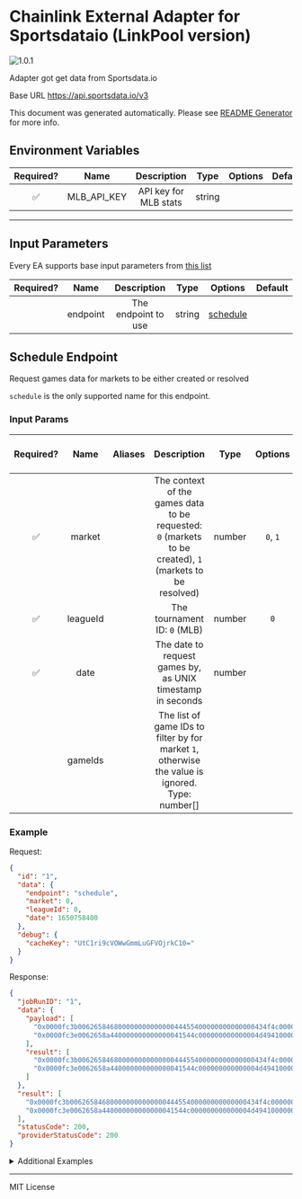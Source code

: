 # Chainlink External Adapter for Sportsdataio (LinkPool version)

![1.0.1](https://img.shields.io/github/package-json/v/smartcontractkit/external-adapters-js?filename=packages/sources/sportsdataio-linkpool/package.json)

Adapter got get data from Sportsdata.io

Base URL https://api.sportsdata.io/v3

This document was generated automatically. Please see [README Generator](../../scripts#readme-generator) for more info.

## Environment Variables

| Required? |    Name     |      Description      |  Type  | Options | Default |
| :-------: | :---------: | :-------------------: | :----: | :-----: | :-----: |
|    ✅     | MLB_API_KEY | API key for MLB stats | string |         |         |

---

## Input Parameters

Every EA supports base input parameters from [this list](../../core/bootstrap#base-input-parameters)

| Required? |   Name   |     Description     |  Type  |            Options             | Default |
| :-------: | :------: | :-----------------: | :----: | :----------------------------: | :-----: |
|           | endpoint | The endpoint to use | string | [schedule](#schedule-endpoint) |         |

## Schedule Endpoint

Request games data for markets to be either created or resolved

`schedule` is the only supported name for this endpoint.

### Input Params

| Required? |   Name   | Aliases |                                               Description                                                |  Type  | Options  | Default | Depends On | Not Valid With |
| :-------: | :------: | :-----: | :------------------------------------------------------------------------------------------------------: | :----: | :------: | :-----: | :--------: | :------------: |
|    ✅     |  market  |         | The context of the games data to be requested: `0` (markets to be created), `1` (markets to be resolved) | number | `0`, `1` |         |            |                |
|    ✅     | leagueId |         |                                       The tournament ID: `0` (MLB)                                       | number |   `0`    |         |            |                |
|    ✅     |   date   |         |                        The date to request games by, as UNIX timestamp in seconds                        | number |          |         |            |                |
|           | gameIds  |         |     The list of game IDs to filter by for market `1`, otherwise the value is ignored. Type: number[]     |        |          |         |            |                |

### Example

Request:

```json
{
  "id": "1",
  "data": {
    "endpoint": "schedule",
    "market": 0,
    "leagueId": 0,
    "date": 1650758400
  },
  "debug": {
    "cacheKey": "UtC1ri9cVOWwGmmLuGFVOjrkC10="
  }
}
```

Response:

```json
{
  "jobRunID": "1",
  "data": {
    "payload": [
      "0x0000fc3b00626584680000000000000044455400000000000000434f4c000000",
      "0x0000fc3e0062658a440000000000000041544c000000000000004d4941000000"
    ],
    "result": [
      "0x0000fc3b00626584680000000000000044455400000000000000434f4c000000",
      "0x0000fc3e0062658a440000000000000041544c000000000000004d4941000000"
    ]
  },
  "result": [
    "0x0000fc3b00626584680000000000000044455400000000000000434f4c000000",
    "0x0000fc3e0062658a440000000000000041544c000000000000004d4941000000"
  ],
  "statusCode": 200,
  "providerStatusCode": 200
}
```

<details>
<summary>Additional Examples</summary>

Request:

```json
{
  "id": "1",
  "data": {
    "endpoint": "schedule",
    "market": 1,
    "leagueId": 0,
    "date": 1650585600
  },
  "debug": {
    "cacheKey": "uVpCzbkU+J4S3dYEZliFKAggC+A="
  }
}
```

Response:

```json
{
  "jobRunID": "1",
  "data": {
    "payload": [
      "0x0000fc24020400000000000000000000000000000046696e616c000000000000",
      "0x0000fc21040200000000000000000000000000000046696e616c000000000000"
    ],
    "result": [
      "0x0000fc24020400000000000000000000000000000046696e616c000000000000",
      "0x0000fc21040200000000000000000000000000000046696e616c000000000000"
    ]
  },
  "result": [
    "0x0000fc24020400000000000000000000000000000046696e616c000000000000",
    "0x0000fc21040200000000000000000000000000000046696e616c000000000000"
  ],
  "statusCode": 200,
  "providerStatusCode": 200
}
```

Request:

```json
{
  "id": "1",
  "data": {
    "endpoint": "schedule",
    "market": 1,
    "leagueId": 0,
    "date": 1650585600,
    "gameIds": [64545, 64546]
  },
  "debug": {
    "cacheKey": "MJFURgcHNS8FY4/7NcgKfp6bodQ="
  }
}
```

Response:

```json
{
  "jobRunID": "1",
  "data": {
    "payload": ["0x0000fc21040200000000000000000000000000000046696e616c000000000000"],
    "result": ["0x0000fc21040200000000000000000000000000000046696e616c000000000000"]
  },
  "result": ["0x0000fc21040200000000000000000000000000000046696e616c000000000000"],
  "statusCode": 200,
  "providerStatusCode": 200
}
```

Request:

```json
{
  "id": "1",
  "data": {
    "endpoint": "schedule",
    "market": 0,
    "leagueId": 0,
    "date": 1650637200
  },
  "debug": {
    "cacheKey": "aN2jpRZpJkXMs3U9fQID2qTfpRM="
  }
}
```

Response:

```json
{
  "jobRunID": "1",
  "data": {
    "payload": [],
    "result": []
  },
  "result": [],
  "statusCode": 200,
  "providerStatusCode": 200
}
```

Request:

```json
{
  "id": "1",
  "data": {
    "endpoint": "schedule",
    "market": 1,
    "leagueId": 0,
    "date": 1650585600
  },
  "debug": {
    "cacheKey": "uVpCzbkU+J4S3dYEZliFKAggC+A="
  }
}
```

Response:

```json
{
  "jobRunID": "1",
  "data": {
    "payload": [],
    "result": []
  },
  "result": [],
  "statusCode": 200,
  "providerStatusCode": 200
}
```

</details>

---

MIT License
